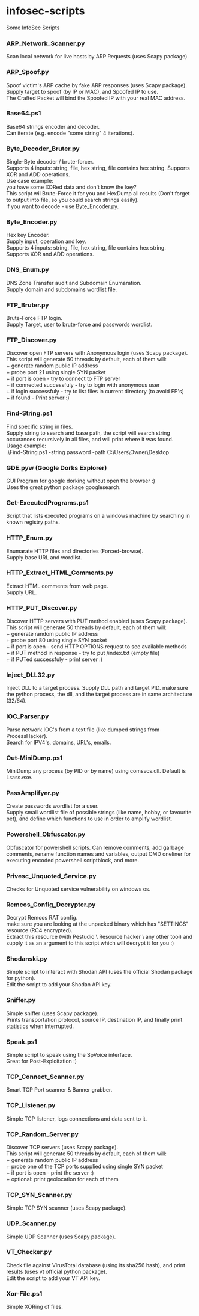# infosec-scripts
Some InfoSec Scripts

### ARP_Network_Scanner.py

Scan local network for live hosts by ARP Requests (uses Scapy package).


### ARP_Spoof.py

Spoof victim's ARP cache by fake ARP responses (uses Scapy package).  
Supply target to spoof (by IP or MAC), and Spoofed IP to use.  
The Crafted Packet will bind the Spoofed IP with your real MAC address.


### Base64.ps1

Base64 strings encoder and decoder.  
Can iterate (e.g. encode "some string" 4 iterations).


### Byte_Decoder_Bruter.py

Single-Byte decoder / brute-forcer.  
Supports 4 inputs: string, file, hex string, file contains hex string.
Supports XOR and ADD operations.  
Use case example:  
you have some XORed data and don't know the key?  
This script wil Brute-Force it for you and HexDump all results (Don't forget to output into file, so you could search strings easily).  
if you want to decode - use Byte_Encoder.py.  

 
### Byte_Encoder.py

Hex key Encoder.  
Supply input, operation and key.  
Supports 4 inputs: string, file, hex string, file contains hex string.  
Supports XOR and ADD operations.


### DNS_Enum.py

DNS Zone Transfer audit and Subdomain Enumaration.  
Supply domain and subdomains wordlist file.


### FTP_Bruter.py

Brute-Force FTP login.  
Supply Target, user to brute-force and passwords wordlist.  


### FTP_Discover.py

Discover open FTP servers with Anonymous login (uses Scapy package).  
This script will generate 50 threads by default, each of them will:  
	+ generate random public IP address	  
	+ probe port 21 using single SYN packet  
	+ if port is open - try to connect to FTP server  
	+ if connected successfuly - try to login with anonymous user  
	+ if login successfuly - try to list files in current directory (to avoid FP's)  
	+ if found - Print server :)
	

### Find-String.ps1

Find specific string in files.  
Supply string to search and base path, the script will search string occurances recursively in all files, and will print where it was found.  
Usage example:  
.\Find-String.ps1 -string password -path C:\Users\Owner\Desktop


### GDE.pyw (Google Dorks Explorer)

GUI Program for google dorking without open the browser :)  
Uses the great python package googlesearch.


### Get-ExecutedPrograms.ps1

Script that lists executed programs on a windows machine by searching in known registry paths.


### HTTP_Enum.py

Enumarate HTTP files and directories (Forced-browse).  
Supply base URL and wordlist.


### HTTP_Extract_HTML_Comments.py

Extract HTML comments from web page.  
Supply URL.


### HTTP_PUT_Discover.py

Discover HTTP servers with PUT method enabled (uses Scapy package).  
This script will generate 50 threads by default, each of them will:  
	+ generate random public IP address  	
	+ probe port 80 using single SYN packet  
	+ if port is open - send HTTP OPTIONS request to see available methods  
	+ if PUT method in response - try to put /index.txt (empty file)  
	+ if PUTed successfuly - print server :)
	

### Inject_DLL32.py

Inject DLL to a target process. 
Supply DLL path and target PID.
make sure the python process, the dll, and the target process are in same architecture (32/64).


### IOC_Parser.py

Parse network IOC's from a text file (like dumped strings from ProcessHacker).  
Search for IPV4's, domains, URL's, emails.


### Out-MiniDump.ps1

MiniDump any process (by PID or by name) using comsvcs.dll.
Default is Lsass.exe.


### PassAmplifyer.py

Create passwords wordlist for a user.  
Supply small wordlist file of possible strings (like name, hobby, or favourite pet), and define which functions to use in order to amplify wordlist.


### Powershell_Obfuscator.py

Obfuscator for powershell scripts.
Can remove comments, add garbage comments, rename function names and variables, output CMD oneliner for executing encoded powershell scriptblock, and more.


### Privesc_Unquoted_Service.py

Checks for Unquoted service vulnerability on windows os.


### Remcos_Config_Decrypter.py

Decrypt Remcos RAT config.  
make sure you are looking at the unpacked binary which has "SETTINGS" resource (RC4 encrypted).  
Extract this resource (with Pestudio \ Resource hacker \ any other tool) and supply it as an argument to this script which will decrypt it for you :)


### Shodanski.py

Simple script to interact with Shodan API (uses the official Shodan package for python).  
Edit the script to add your Shodan API key.


### Sniffer.py

Simple sniffer (uses Scapy package).  
Prints transportation protocol, source IP, destination IP, and finally print statistics when interrupted.  


### Speak.ps1
 
Simple script to speak using the SpVoice interface.  
Great for Post-Exploitation :)


### TCP_Connect_Scanner.py

Smart TCP Port scanner & Banner grabber.


### TCP_Listener.py

Simple TCP listener, logs connections and data sent to it.


### TCP_Random_Server.py

Discover TCP servers (uses Scapy package).  
This script will generate 50 threads by default, each of them will:  
	+ generate random public IP address  	
	+ probe one of the TCP ports supplied using single SYN packet  
	+ if port is open - print the server :)  
	+ optional: print geolocation for each of them  
 

### TCP_SYN_Scanner.py
 
Simple TCP SYN scanner (uses Scapy package).  


### UDP_Scanner.py

Simple UDP Scanner (uses Scapy package).


### VT_Checker.py

Check file against VirusTotal database (using its sha256 hash), and print results (uses vt official python package).  
Edit the script to add your VT API key.
 
 
### Xor-File.ps1

Simple XORing of files.
 







